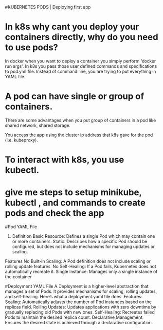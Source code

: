 #KUBERNETES PODS | Deploying first app

# In k8s why cant you deploy your containers directly, why do you need to use pods?

In docker when you want to deploy a container you simply perform 'docker run args'. In k8s you pass those user defined commands and specifications to pod.yml file. Instead of command line, you are trying to put everything in YAML file.

# A pod can have single or group of containers.

There are some advantages when you put group of containers in a pod like shared network, shared storage.

You access the app using the cluster ip address that k8s gave for the pod (i.e. kubeproxy).

# To interact with k8s, you use kubectl.
# give me steps to setup minikube, kubectl , and commands to create pods and check the app

#Pod YAML File
1. Definition
Basic Resource: Defines a single Pod which may contain one or more containers.
Static: Describes how a specific Pod should be configured, but does not include mechanisms for managing updates or scaling.

Features
No Built-in Scaling: A Pod definition does not include scaling or rolling update features.
No Self-Healing: If a Pod fails, Kubernetes does not automatically recreate it.
Single Instance: Manages only a single instance of the container

#Deployment YAML File
A Deployment is a higher-level abstraction that manages a set of Pods. It provides mechanisms for scaling, rolling updates, and self-healing. Here’s what a deployment.yaml file does:
Features:
Scaling: Automatically adjusts the number of Pod instances based on the replicas field.
Rolling Updates: Updates applications with zero downtime by gradually replacing old Pods with new ones.
Self-Healing: Recreates failed Pods to maintain the desired replica count.
Declarative Management: Ensures the desired state is achieved through a declarative configuration.
